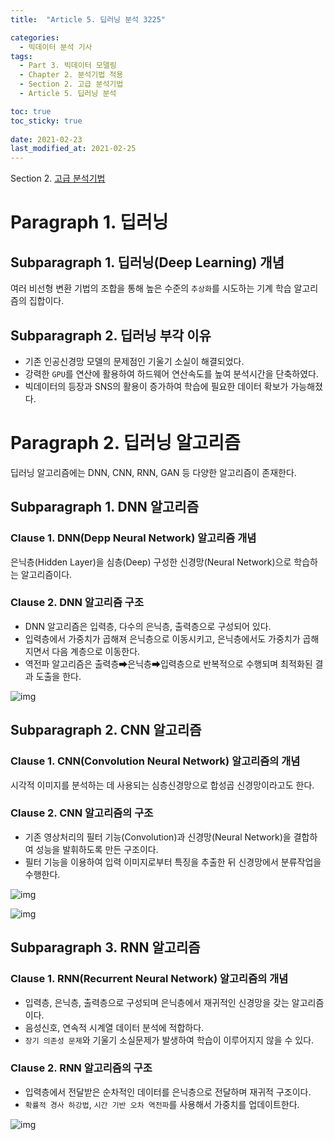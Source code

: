 ```yaml
---
title:  "Article 5. 딥러닝 분석 3225"

categories:
  - 빅데이터 분석 기사
tags: 
  - Part 3. 빅데이터 모델링
  - Chapter 2. 분석기법 적용
  - Section 2. 고급 분석기법
  - Article 5. 딥러닝 분석

toc: true
toc_sticky: true
 
date: 2021-02-23
last_modified_at: 2021-02-25
---
```


Section 2. [고급 분석기법]()

# Paragraph 1. 딥러닝

## Subparagraph 1. 딥러닝(Deep Learning) 개념

여러 비선형 변환 기법의 조합을 통해 높은 수준의 `추상화`를 시도하는 기계 학습 알고리즘의 집합이다.

## Subparagraph 2. 딥러닝 부각 이유

- 기존 인공신경망 모델의 문제점인 기울기 소실이 해결되었다.
- 강력한 `GPU`를 연산에 활용하여 하드웨어 연산속도를 높여 분석시간을 단축하였다.
- 빅데이터의 등장과 SNS의 활용이 증가하여 학습에 필요한 데이터 확보가 가능해졌다.

# Paragraph 2. 딥러닝 알고리즘

딥러닝 알고리즘에는 DNN, CNN, RNN, GAN 등 다양한 알고리즘이 존재한다.

## Subparagraph 1. DNN 알고리즘

### Clause 1. DNN(Depp Neural Network) 알고리즘 개념

은닉층(Hidden Layer)을 심층(Deep) 구성한 신경망(Neural Network)으로 학습하는 알고리즘이다.

### Clause 2. DNN 알고리즘 구조

- DNN 알고리즘은 입력층, 다수의 은닉층, 출력층으로 구성되어 있다.
- 입력층에서 가중치가 곱해져 은닉층으로 이동시키고, 은닉층에서도 가중치가 곱해지면서 다음 계층으로 이동한다.
- 역전파 알고리즘은 출력층➡은닉층➡입력층으로 반복적으로 수행되며 최적화된 결과 도출을 한다.

![img](https://postfiles.pstatic.net/MjAyMTA0MDRfNzEg/MDAxNjE3NTI5MjU2MTA0.QeEUkVdU3w1fnG0eaC6-jTOV_a0s4Ryml4vXGSl0xpYg.nNX-BzWgOfkR7PqiuhsyPCztl06AMLhXYqUffxEZqQQg.JPEG.leechardfeynman/SmartSelect_20210404-184053_Xodo_Docs.jpg?type=w1)

## Subparagraph 2. CNN 알고리즘

### Clause 1. CNN(Convolution Neural Network) 알고리즘의 개념

시각적 이미지를 분석하는 데 사용되는 심층신경망으로 합성곱 신경망이라고도 한다.

### Clause 2. CNN 알고리즘의 구조

- 기존 영상처리의 필터 기능(Convolution)과 신경망(Neural Network)을 결합하여 성능을 발휘하도록 만든 구조이다.
- 필터 기능을 이용하여 입력 이미지로부터 특징을 추출한 뒤 신경망에서 분류작업을 수행한다.

![img](https://postfiles.pstatic.net/MjAyMTA0MDRfMTkg/MDAxNjE3NTI5Mjc0MDk0.8lqii8FvHsa9XfZJKkc7c34mZkoNFujiHfuI4ShxajMg.5-m0iL139ye5f9og0Mc9UKnSy5LK1gKavfv29bmkA1Mg.JPEG.leechardfeynman/SmartSelect_20210404-184111_Xodo_Docs.jpg?type=w1)

![img](https://postfiles.pstatic.net/MjAyMTA0MDRfMTEz/MDAxNjE3NTI5MzAzNTYx.-J2d9nt5z-qW1OEamyp3Ttb9WeTCuOVP2khfgG6JmJEg.sSygJLZXhRVWra7DhSWhlz1nwjqoE9i043Gko0IpLuUg.JPEG.leechardfeynman/SmartSelect_20210404-184140_Xodo_Docs.jpg?type=w1)

## Subparagraph 3. RNN 알고리즘

### Clause 1. RNN(Recurrent Neural Network) 알고리즘의 개념

- 입력층, 은닉층, 출력층으로 구성되며 은닉층에서 재귀적인 신경망을 갖는 알고리즘이다.
- 음성신호, 연속적 시계열 데이터 분석에 적합하다.
- `장기 의존성 문제`와 기울기 소실문제가 발생하여 학습이 이루어지지 않을 수 있다.

### Clause 2. RNN 알고리즘의 구조

- 입력층에서 전달받은 순차적인 데이터를 은닉층으로 전달하며 재귀적 구조이다.
- `확률적 경사 하강법`, `시간 기반 오차 역전파`를 사용해서 가중치를 업데이트한다.

![img](https://postfiles.pstatic.net/MjAyMTA0MDRfMzgg/MDAxNjE3NTI5MzI2ODky.6ZAnlCZgVK3ip78-NQzOJyDka2cFCBe6GlYNkrNQqQsg.CjO2YfHfJTuuU6T4E-JSfc5x_NZcwpv_7YSzd29GJSsg.JPEG.leechardfeynman/SmartSelect_20210404-184204_Xodo_Docs.jpg?type=w1)



